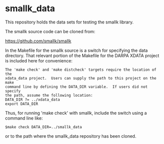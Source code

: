 # smallk_data
This repository holds the data sets for testing
the smallk library. 

The smallk source code can be cloned from:

https://github.com/smallk/smallk

In the Makefile for the smallk source is a switch for
specifying the data directory. That relevant portion of the Makefile
for the DARPA XDATA project is included here for convenience:

    The 'make check' and 'make distcheck' targets require the location of the 
    xdata_data project.  Users can supply the path to this project on the make 
    command line by defining the DATA_DIR variable.  If users did not specify 
    the path, assume the following location:
    DATA_DIR ?= ../xdata_data
    export DATA_DIR

Thus, for running 'make check' with smallk, include the switch using a command line
like:

    $make check DATA_DIR=../smallk_data

or to the path where the smallk_data repository has been cloned.
